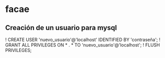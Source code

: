 # facae
## Creación de un usuario para mysql 
! CREATE USER 'nuevo_usuario'@'localhost' IDENTIFIED BY 'contraseña';
! GRANT ALL PRIVILEGES ON * . * TO 'nuevo_usuario'@'localhost';
! FLUSH PRIVILEGES;
